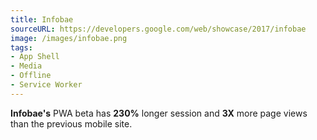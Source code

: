 ```yaml
---
title: Infobae
sourceURL: https://developers.google.com/web/showcase/2017/infobae
image: /images/infobae.png
tags:
- App Shell
- Media
- Offline
- Service Worker
---
```


**Infobae's** PWA beta has **230%** longer session and **3X** more page views than the previous mobile site.
